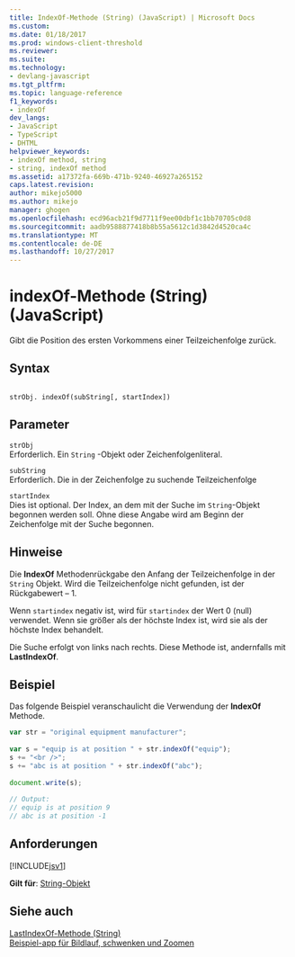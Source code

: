 ```yaml
---
title: IndexOf-Methode (String) (JavaScript) | Microsoft Docs
ms.custom: 
ms.date: 01/18/2017
ms.prod: windows-client-threshold
ms.reviewer: 
ms.suite: 
ms.technology:
- devlang-javascript
ms.tgt_pltfrm: 
ms.topic: language-reference
f1_keywords:
- indexOf
dev_langs:
- JavaScript
- TypeScript
- DHTML
helpviewer_keywords:
- indexOf method, string
- string, indexOf method
ms.assetid: a17372fa-669b-471b-9240-46927a265152
caps.latest.revision: 
author: mikejo5000
ms.author: mikejo
manager: ghogen
ms.openlocfilehash: ecd96acb21f9d7711f9ee00dbf1c1bb70705c0d8
ms.sourcegitcommit: aadb9588877418b8b55a5612c1d3842d4520ca4c
ms.translationtype: MT
ms.contentlocale: de-DE
ms.lasthandoff: 10/27/2017
---
```

# <a name="indexof-method-string-javascript"></a>indexOf-Methode (String) (JavaScript)
Gibt die Position des ersten Vorkommens einer Teilzeichenfolge zurück.  
  
## <a name="syntax"></a>Syntax  
  
```  
  
strObj. indexOf(subString[, startIndex])  
```  
  
## <a name="parameters"></a>Parameter  
 `strObj`  
 Erforderlich. Ein `String` -Objekt oder Zeichenfolgenliteral.  
  
 `subString`  
 Erforderlich. Die in der Zeichenfolge zu suchende Teilzeichenfolge  
  
 `startIndex`  
 Dies ist optional. Der Index, an dem mit der Suche im `String`-Objekt begonnen werden soll. Ohne diese Angabe wird am Beginn der Zeichenfolge mit der Suche begonnen.  
  
## <a name="remarks"></a>Hinweise  
 Die **IndexOf** Methodenrückgabe den Anfang der Teilzeichenfolge in der `String` Objekt. Wird die Teilzeichenfolge nicht gefunden, ist der Rückgabewert – 1.  
  
 Wenn `startindex` negativ ist, wird für `startindex` der Wert 0 (null) verwendet. Wenn sie größer als der höchste Index ist, wird sie als der höchste Index behandelt.  
  
 Die Suche erfolgt von links nach rechts. Diese Methode ist, andernfalls mit **LastIndexOf**.  
  
## <a name="example"></a>Beispiel  
 Das folgende Beispiel veranschaulicht die Verwendung der **IndexOf** Methode.  
  
```JavaScript  
var str = "original equipment manufacturer";  
  
var s = "equip is at position " + str.indexOf("equip");  
s += "<br />";  
s += "abc is at position " + str.indexOf("abc");  
  
document.write(s);  
  
// Output:  
// equip is at position 9  
// abc is at position -1  
```  
  
## <a name="requirements"></a>Anforderungen  
 [!INCLUDE[jsv1](../../javascript/misc/includes/jsv1-md.md)]  
  
 **Gilt für**: [String-Objekt](../../javascript/reference/string-object-javascript.md)  
  
## <a name="see-also"></a>Siehe auch  
 [LastIndexOf-Methode (String)](../../javascript/reference/lastindexof-method-string-javascript.md)   
 [Beispiel-app für Bildlauf, schwenken und Zoomen](http://code.msdn.microsoft.com/ie/Scrolling-panning-and-6834aaf9)